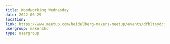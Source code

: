 ```yaml
---
title: Woodworking Wednesday
date: 2022-06-29
location: 
link: https://www.meetup.com/heidelberg-makers-meetup/events/dfbltsydcjbmc/
usergroup: makershd
type: usergroup
---
```

